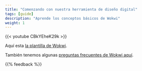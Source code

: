 ```yaml
---
title: "Comenzando con nuestra herramienta de diseño digital"
tags: [guide]
description: "Aprende los conceptos básicos de Wokwi"
weight: 1
---
```


{{< youtube CBkYEheK29k >}}

Aquí esta [la plantilla de Wokwi](https://wokwi.com/projects/339684301812531795).

También tenemos algunas [preguntas frecuentes de Wokwi aquí](/es/faq/#wokwi-faqs).

{{% feedback %}}
